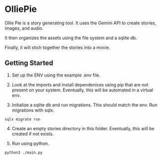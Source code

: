 # OlliePie

Ollie Pie is a story generating tool. It uses the Gemini API to create stories,
images, and audio.

It then organizes the assets using the file system and a sqlite db.

Finally, it will stich together the stories into a movie.

## Getting Started

1. Set up the ENV using the example .env file.

2. Look at the imports and install dependenices using pip that are not present on your system. Eventually,
this will be automated in a virtual env.

3. Initialize a sqlite db and run migrations. This should match the env. Run migrations with sqlx.

```
sqlx migrate run
```

4. Create an empty stories directory in this folder. Eventually, this will be created if not exists.

5. Run using python. 

```
python3 ./main.py
```
